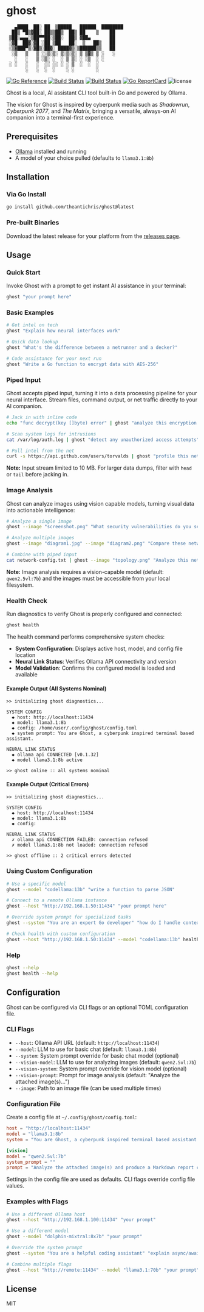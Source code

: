 # ghost

```text
   ▄████  ██░ ██  ▒█████   ██████  ████████
  ██▒ ▀█▒▓██░ ██▒▒██▒  ██▒ ██    ▒    ██
 ▒██░▄▄▄░▒██▀▀██░▒██░  ██▒ ▓██▄       ██
 ░▓█  ██▓░▓█ ░██ ▒██   ██░  ▒   ██▒   ██
 ░▒▓███▀▒░▓█▒░██▓░ ████▓▒░▒██████▒▒   ██
  ░▒   ▒   ▒ ░░▒░▒░ ▒░▒░▒░ ▒ ▒▓▒ ▒ ░   ░
   ░   ░   ▒ ░▒░ ░  ░ ▒ ▒░ ░ ░▒  ░ ░
 ░ ░   ░   ░  ░░ ░░ ░ ░ ▒  ░  ░  ░
       ░   ░  ░  ░    ░ ░        ░
```

[![Go Reference](https://pkg.go.dev/badge/github.com/theantichris/ghost.svg)](https://pkg.go.dev/github.com/theantichris/ghost)
[![Build Status](https://github.com/theantichris/ghost/actions/workflows/go.yml/badge.svg)](https://github.com/theantichris/ghost/actions)
[![Build Status](https://github.com/theantichris/ghost/actions/workflows/markdown.yml/badge.svg)](https://github.com/theantichris/ghost/actions)
[![Go ReportCard](https://goreportcard.com/badge/theantichris/ghost)](https://goreportcard.com/report/theantichris/ghost)
![license](https://img.shields.io/badge/license-MIT-informational?style=flat)

Ghost is a local, AI assistant CLI tool built-in Go and powered by Ollama.

The vision for Ghost is inspired by cyberpunk media such as _Shadowrun_,
_Cyberpunk 2077_, and _The Matrix_, bringing a versatile, always-on AI
companion into a terminal-first experience.

## Prerequisites

- [Ollama](https://ollama.ai) installed and running
- A model of your choice pulled (defaults to `llama3.1:8b`)

## Installation

### Via Go Install

```bash
go install github.com/theantichris/ghost@latest
```

### Pre-built Binaries

Download the latest release for your platform from the
[releases page](https://github.com/theantichris/ghost/releases).

## Usage

### Quick Start

Invoke Ghost with a prompt to get instant AI assistance in your terminal:

```bash
ghost "your prompt here"
```

### Basic Examples

```bash
# Get intel on tech
ghost "Explain how neural interfaces work"

# Quick data lookup
ghost "What's the difference between a netrunner and a decker?"

# Code assistance for your next run
ghost "Write a Go function to encrypt data with AES-256"
```

### Piped Input

Ghost accepts piped input, turning it into a data processing pipeline for your
neural interface. Stream files, command output, or net traffic directly to your
 AI companion.

```bash
# Jack in with inline code
echo "func decrypt(key []byte) error" | ghost "analyze this encryption routine"

# Scan system logs for intrusions
cat /var/log/auth.log | ghost "detect any unauthorized access attempts"

# Pull intel from the net
curl -s https://api.github.com/users/torvalds | ghost "profile this netrunner"
```

**Note:** Input stream limited to 10 MB. For larger data dumps, filter with `head`
 or `tail` before jacking in.

### Image Analysis

Ghost can analyze images using vision capable models, turning visual data into actionable intelligence:

```bash
# Analyze a single image
ghost --image "screenshot.png" "What security vulnerabilities do you see?"

# Analyze multiple images
ghost --image "diagram1.jpg" --image "diagram2.png" "Compare these network architectures"

# Combine with piped input
cat network-config.txt | ghost --image "topology.png" "Analyze this network setup"
```

**Note:** Image analysis requires a vision-capable model (default: `qwen2.5vl:7b`) and the images must be accessible from your local filesystem.

### Health Check

Run diagnostics to verify Ghost is properly configured and connected:

```bash
ghost health
```

The health command performs comprehensive system checks:

- **System Configuration**: Displays active host, model, and config file location
- **Neural Link Status**: Verifies Ollama API connectivity and version
- **Model Validation**: Confirms the configured model is loaded and available

#### Example Output (All Systems Nominal)

```text
>> initializing ghost diagnostics...

SYSTEM CONFIG
  ◆ host: http://localhost:11434
  ◆ model: llama3.1:8b
  ◆ config: /home/user/.config/ghost/config.toml
  ◆ system prompt: You are Ghost, a cyberpunk inspired terminal based assistant.

NEURAL LINK STATUS
  ◆ ollama api CONNECTED [v0.1.32]
  ◆ model llama3.1:8b active

>> ghost online :: all systems nominal
```

#### Example Output (Critical Errors)

```text
>> initializing ghost diagnostics...

SYSTEM CONFIG
  ◆ host: http://localhost:11434
  ◆ model: llama3.1:8b
  ◆ config:

NEURAL LINK STATUS
  ✗ ollama api CONNECTION FAILED: connection refused
  ✗ model llama3.1:8b not loaded: connection refused

>> ghost offline :: 2 critical errors detected
```

### Using Custom Configuration

```bash
# Use a specific model
ghost --model "codellama:13b" "write a function to parse JSON"

# Connect to a remote Ollama instance
ghost --host "http://192.168.1.50:11434" "your prompt here"

# Override system prompt for specialized tasks
ghost --system "You are an expert Go developer" "how do I handle context cancellation?"

# Check health with custom configuration
ghost --host "http://192.168.1.50:11434" --model "codellama:13b" health
```

### Help

```bash
ghost --help
ghost health --help
```

## Configuration

Ghost can be configured via CLI flags or an optional TOML configuration file.

### CLI Flags

- `--host`: Ollama API URL (default: `http://localhost:11434`)
- `--model`: LLM to use for basic chat (default: `llama3.1:8b`)
- `--system`: System prompt override for basic chat model (optional)
- `--vision-model`: LLM to use for analyzing images (default: `qwen2.5vl:7b`)
- `--vision-system`: System prompt override for vision model (optional)
- `--vision-prompt`: Prompt for image analysis (default: "Analyze the attached image(s)...")
- `--image`: Path to an image file (can be used multiple times)

### Configuration File

Create a config file at `~/.config/ghost/config.toml`:

```toml
host = "http://localhost:11434"
model = "llama3.1:8b"
system = "You are Ghost, a cyberpunk inspired terminal based assistant."

[vision]
model = "qwen2.5vl:7b"
system_prompt = ""
prompt = "Analyze the attached image(s) and produce a Markdown report containing a description of each image."
```

Settings in the config file are used as defaults. CLI flags override config file
values.

### Examples with Flags

```bash
# Use a different Ollama host
ghost --host "http://192.168.1.100:11434" "your prompt"

# Use a different model
ghost --model "dolphin-mixtral:8x7b" "your prompt"

# Override the system prompt
ghost --system "You are a helpful coding assistant" "explain async/await in Go"

# Combine multiple flags
ghost --host "http://remote:11434" --model "llama3.1:70b" "your prompt"
```

## License

MIT
